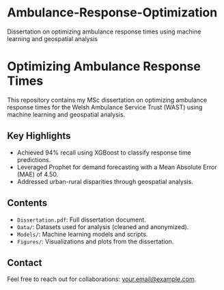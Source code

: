 # Ambulance-Response-Optimization
Dissertation on optimizing ambulance response times using machine learning and geospatial analysis


# Optimizing Ambulance Response Times
This repository contains my MSc dissertation on optimizing ambulance response times for the Welsh Ambulance Service Trust (WAST) using machine learning and geospatial analysis.

## Key Highlights
- Achieved 94% recall using XGBoost to classify response time predictions.
- Leveraged Prophet for demand forecasting with a Mean Absolute Error (MAE) of 4.50.
- Addressed urban-rural disparities through geospatial analysis.

## Contents
- `Dissertation.pdf`: Full dissertation document.
- `Data/`: Datasets used for analysis (cleaned and anonymized).
- `Models/`: Machine learning models and scripts.
- `Figures/`: Visualizations and plots from the dissertation.

## Contact
Feel free to reach out for collaborations: [your.email@example.com](mailto:your.email@example.com).

